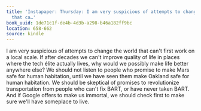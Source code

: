 ```yaml
---
title: 'Instapaper: Thursday: I am very suspicious of attempts to change the world
  that ca…'
book_uuid: 1de71c1f-de4b-4d3b-a298-b46a182ff9bc
location: 658-662
source: kindle
---
```


I am very suspicious of attempts to change the world that can't first work on a local scale. If after decades we can't improve quality of life in places where the tech élite actually lives, why would we possibly make life better anywhere else? We should not listen to people who promise to make Mars safe for human habitation, until we have seen them make Oakland safe for human habitation. We should be skeptical of promises to revolutionize transportation from people who can't fix BART, or have never taken BART. And if Google offers to make us immortal, we should check first to make sure we'll have someplace to live.